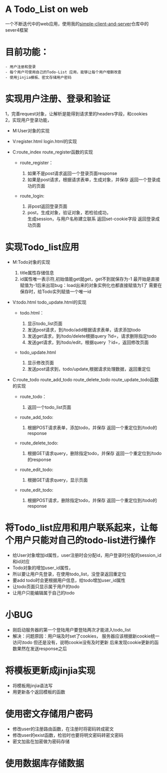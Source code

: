 # A Todo_List on web 
一个不断迭代中的web应用，使用我的[simple-client-and-server](https://github.com/ZjoeyZ/simple-client-and-sever)仓库中的sever4框架  
  
# 目前功能：
    - 用户注册和登录  
    - 每个用户可使用自己的Todo-List 应用，能够让每个用户增删改查  
    - 使用jinjia模板、密文存储用户密码

# 实现用户注册、登录和验证
1，完善request对象，让解析是能得到请求里的headers字段，和cookies  
2，实现用户登录功能，
   - M:User对象的实现 
   - V:register.html login.html的实现
   - C:route_index route_register函数的实现
     
        - route_register：
            1. 如果不是post请求返回一个登录页面response
            2. 如果是post请求，根据请求表单，生成对象，并保存
               返回一个登录成功的页面 
                         
        - route_login:
            1. 非post返回登录页面
            2. post，生成对象，验证对象，若检验成功，  
            生成session，与用户名称建立联系
                返回set-cookie字段
                返回登录成功页面
                
# 实现Todo_list应用         
   - M:Todo对象的实现 
        1. title属性存储信息
        2. id属性唯一表示符,初始值能get就get，get不到就保存为-1
           最开始是直接赋值为-1后来出现bug：load出来的对象实例化也都直接赋值为1了
           需要在保存时，给Todo实列赋值一个唯一id
        
   - V:todo.html todo_update.html的实现
       - todo.html：
            1. 显示todo_list页面
            2. 发送post请求，到/todo/add根据请求表单，请求添加todo
            3. 发送get请求，到/todo/delete根据query ?id=，请求删除指定todo
            4. 发送get请求，到/todo/edit，根据query ？id=，返回修改页面
            
       - todo_update.html    
            1. 显示修改页面
            2. 发送post请求到，todo/update,根据请求处理数据，返回重定位
                          
   - C:route_todo route_add_todo route_delete_todo route_update_todo函数的实现   
        - route_todo：
            1. 返回一个todo_list页面
                         
        - route_add_todo:
            1. 根据POST请求表单，添加todo，并保存
               返回一个重定位到/todo的response
               
        - route_delete_todo:
            1. 根据GET请求query，删除指定todo，并保存
               返回一个重定位到/todo的response
        
        - route_edit_todo:
            1. 根据GET请求query，显示页面
            
        - route_edit_todo:    
            1. 根据POST请求，删除指定todo，并保存
               返回一个重定位到/todo的response
        
# 将Todo_list应用和用户联系起来，让每个用户只能对自己的todo-list进行操作 
   - 给User对象增加id属性，user注册时会分配id，用户登录时分配的session_id和id对应
   - Todo对象的增加user_id属性，
   - 所以要让用户先登录，在使用todo_list，没登录返回重定位
   -    要add todo时会更根据用户信息，给todo增加user_id属性
   -    让todo页面只显示属于用户的todo
   -    让用户只能编辑属于自己的todo

# 小BUG
   - 刚启动服务器的第一个登陆用户要登陆两次才能进入todo_list
   - 解决：问题原因：用户端及时set了cookies，
                   服务器应该根据新cookie统一访问\todo
                   但还是没有，说明cookie没有及时更新
                   后来发现cookie更新的函数果然在发送response之后
                   
# 将模板更新成jinjia实现  
   - 将模板用jinjia语法写
   - 用更新各个返回模板的函数
   
# 使用密文存储用户密码
   - 修改user的注册路由函数，在注册时将密码转成密文
   - 修改user的exist函数，检验时也要将明文密码转密文密码
   - 密文加盐在加密做为密码存储
   
# 使用数据库存储数据
